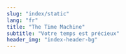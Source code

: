 ```yaml
---
slug: "index/static"
lang: "fr"
title: "The Time Machine"
subtitle: "Votre temps est précieux"
header_img: "index-header-bg"
---
```

